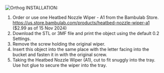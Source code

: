 ![Orthog](https://github.com/user-attachments/assets/6b3a9637-0c3c-460b-b4f7-ed57b4c376a2)
INSTALLATION:
1.	Order or use one Heatbed Nozzle Wiper - A1 from the Bambulab Store.
    https://us.store.bambulab.com/products/heatbed-nozzle-wiper-a1
  	($2.99 as of 15 Nov 2024)
3.	Download the STL or 3MF file and print the object using the default 0.2 Settings.
4.	Remove the screw holding the original wiper.
5.	Insert this object into the same place with the letter facing into the bucket and fasten it in with the original screw.
6.	Taking the Heatbed Nozzle Wiper (A1), cut to fit snuggly into the tray. Use hot glue to secure the wiper into the tray.
